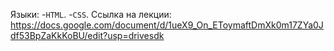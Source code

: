 Языки:
-`HTML`.
-`CSS`.
Ссылка на лекции: https://docs.google.com/document/d/1ueX9_On_EToymaftDmXk0m17ZYa0Jdf53BpZaKkKoBU/edit?usp=drivesdk
